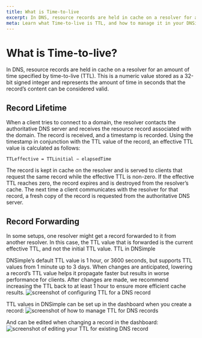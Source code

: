 ```yaml
---
title: What is Time-to-live
excerpt: In DNS, resource records are held in cache on a resolver for an amount of time specified by time-to-live (TTL).
meta: Learn what Time-to-live is TTL, and how to manage it in your DNSimple domain DNS settings to control caching of your DNS records lookup.
---
```



# What is Time-to-live?

In DNS, resource records are held in cache on a resolver for an amount of time specified by time-to-live (TTL). This is a numeric value stored as a 32-bit signed integer and represents the amount of time in seconds that the record’s content can be considered valid.

## Record Lifetime
When a client tries to connect to a domain, the resolver contacts the authoritative DNS server and receives the resource record associated with the domain. The record is received, and a timestamp is recorded. Using the timestamp in conjunction with the TTL value of the record, an effective TTL value is calculated as follows:

```
TTLeffective = TTLinitial − elapsedTime
```

The record is kept in cache on the resolver and is served to clients that request the same record while the effective TTL is non-zero. If the effective TTL reaches zero, the record expires and is destroyed from the resolver’s cache. The next time a client communicates with the resolver for that record, a fresh copy of the record is requested from the authoritative DNS server.

## Record Forwarding

In some setups, one resolver might get a record forwarded to it from another resolver. In this case, the TTL value that is forwarded is the current effective TTL, and not the initial TTL value.
TTL in DNSimple

DNSimple’s default TTL value is 1 hour, or 3600 seconds, but supports TTL values from 1 minute up to 3 days. When changes are anticipated, lowering a record’s TTL value helps it propagate faster but results in worse performance for clients. After changes are made, we recommend increasing the TTL back to at least 1 hour to ensure more efficient cache results.
![screenshot of configuring TTL for a DNS record](/files/ttl-configure.png)

TTL values in DNSimple can be set up in the dashboard when you create a record:
![screenshot of how to manage TTL for DNS records](/files/ttl-manage.png)

And can be edited when changing a record in the dashboard:
![screenshot of editing your TTL for existing DNS record](/files/ttl-regions.png)



